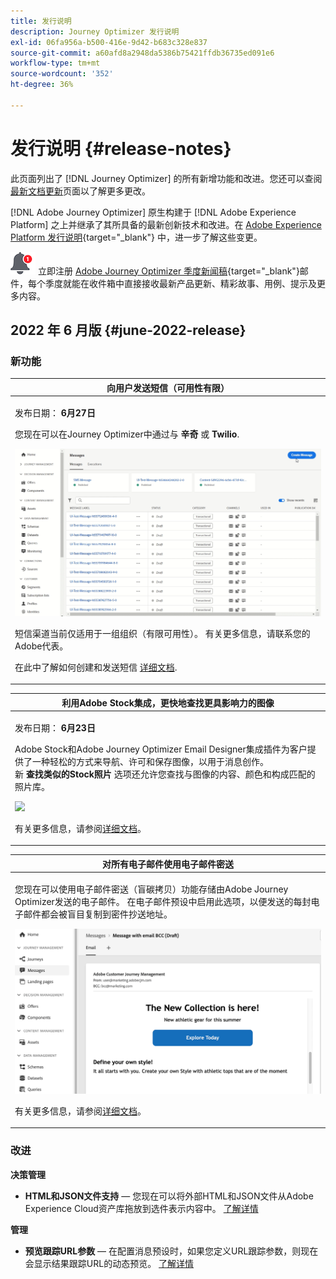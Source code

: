 ```yaml
---
title: 发行说明
description: Journey Optimizer 发行说明
exl-id: 06fa956a-b500-416e-9d42-b683c328e837
source-git-commit: a60afd8a2948da5386b75421ffdb36735ed091e6
workflow-type: tm+mt
source-wordcount: '352'
ht-degree: 36%

---
```


# 发行说明 {#release-notes}

此页面列出了 [!DNL Journey Optimizer] 的所有新增功能和改进。您还可以查阅[最新文档更新](documentation-updates.md)页面以了解更多更改。

[!DNL Adobe Journey Optimizer] 原生构建于 [!DNL Adobe Experience Platform] 之上并继承了其所具备的最新创新技术和改进。在 [Adobe Experience Platform 发行说明](https://experienceleague.adobe.com/docs/experience-platform/release-notes/latest.html?lang=zh-Hans){target=&quot;_blank&quot;} 中，进一步了解这些变更。

![新闻稿](../assets/do-not-localize/nl-icon.png) 立即注册 [Adobe Journey Optimizer 季度新闻稿](https://www.adobe.com/subscription/Adobe_Journey_Optimizer_NL.html){target=&quot;_blank&quot;}邮件，每个季度就能在收件箱中直接接收最新产品更新、精彩故事、用例、提示及更多内容。

## 2022 年 6 月版 {#june-2022-release}

### 新功能

<table>
<thead>
<tr>
<th><strong>向用户发送短信（可用性有限）</strong><br/></th>
</tr>
</thead>
<tbody>
<tr>
<td>
<p>发布日期： <b>6月27日</b></p>
<p></p>
<p>您现在可以在Journey Optimizer中通过与 <b>辛奇</b> 或 <b>Twilio</b>.</p>
<img src="assets/do-not-localize/SMS.gif"/>
<p>短信渠道当前仅适用于一组组织（有限可用性）。 有关更多信息，请联系您的Adobe代表。</p>
<p>在此中了解如何创建和发送短信 <a href="../messages/create-sms.md">详细文档</a>.</p>
</td>
</tr>
</tbody>
</table>


<table>
<thead>
<tr>
<th><strong>利用Adobe Stock集成，更快地查找更具影响力的图像</strong><br/></th>
</tr>
</thead>
<tbody>
<tr>
<td>
<p>发布日期： <b>6月23日</b></p>
<p></p>
<p>Adobe Stock和Adobe Journey Optimizer Email Designer集成插件为客户提供了一种轻松的方式来导航、许可和保存图像，以用于消息创作。 </br> 新 <b>查找类似的Stock照片</b> 选项还允许您查找与图像的内容、颜色和构成匹配的照片库。 </p>
<img src="assets/do-not-localize/stock-rn.gif"/>
<p>有关更多信息，请参阅<a href="../design/stock.md">详细文档</a>。</p>
</td>
</tr>
</tbody>
</table>

<table>
<thead>
<tr>
<th><strong>对所有电子邮件使用电子邮件密送</strong><br/></th>
</tr>
</thead>
<tbody>
<tr>
<td>
<p>您现在可以使用电子邮件密送（盲碳拷贝）功能存储由Adobe Journey Optimizer发送的电子邮件。 在电子邮件预设中启用此选项，以便发送的每封电子邮件都会被盲目复制到密件抄送地址。</p>
<img src="assets/do-not-localize/bcc-rn.gif"/>
<p>有关更多信息，请参阅<a href="../configuration/bcc-email.md">详细文档</a>。</p>
</td>
</tr>
</tbody>
</table>

<!--<table>
<thead>
<tr>
<th><strong>Automatically use the best performing offer in your decisions</strong><br/></th>
</tr>
</thead>
<tbody>
<tr>
<td>
<p>You can now use personalized optimization model systems in Decision Management. This new type of model allows you to optimize and personalize offers based on segments and offer performance.</p>
<p>The use of personalized optimization AI models is currently restricted to selected users, and will be deployed to all environments in a future release.</p>
<img src="assets/do-not-localize/ai-ranking.gif"/>
<p>For more information, refer to the <a href="../offers/ranking/personalized-optimization-model.md">detailed documentation</a>.</p>
</td>
</tr>
</tbody>
</table>-->

<!--table>
<thead>
<tr>
<th><strong>Copy objects between sandboxes</strong><br/></th>
</tr>
</thead>
<tbody>
<tr>
<td>
<p>You can now re-create the experiences from a Journey Optimizer sandbox to another, for example from a non-production sandbox to a production sandbox. This new capability copies an entire Journey, including any objects the Journey depends on to run correctly, from one environment to another. In addition to Journeys, you can also copy other components, such as Offers, Messages, Schemas, Datasets, Data Sources, Events, and Actions.</p>
<p>This feature is currently in beta version and only available to beta customers. To join the beta program, contact Adobe Customer Care.</p>
<p>For more information, refer to the <a href="../building-journeys/read-segment.md#configuring-segment-trigger-activity">detailed documentation</a>.
</td>
</tr>
</tbody>
</table-->

<!--table>
<thead>
<tr>
<th><strong>Dynamic Expression Builder</strong><br/></th>
</tr>
</thead>
<tbody>
<tr>
<td>
<p>You can now create conditional content blocks across different authoring services to personalize your content. In addition to the Personalization Expression Library, the Expression Editor provides a new Conditional Rule Builder to help you design and save your content blocks.</p>
<p>For more information, refer to the <a href="../building-journeys/read-segment.md#configuring-segment-trigger-activity">detailed documentation</a>.
</td>
</tr>
</tbody>
</table-->


### 改进

**决策管理**

* **HTML和JSON文件支持**  — 您现在可以将外部HTML和JSON文件从Adobe Experience Cloud资产库拖放到选件表示内容中。 [了解详情](../offers/offer-library/add-representations.md#html-json)

<!--
**Email**

* **Save as template** - You can now save an email content as a template and reuse it when creating other messages.

**Journeys**

* **Ending a journey** - In the journey canvas, the **End** activity has been removed from the palette. End tags are now added by default at the end of each path and cannot be removed. This improvement allows better reporting of where a customer dropped out of the journey, without any action from the user.

-->

**管理**

<!--* **Allowed list in the UI** - You can now use the Journey Optimizer user interface to add new email addresses or domains to the allowed list.-->

* **预览跟踪URL参数**  — 在配置消息预设时，如果您定义URL跟踪参数，则现在会显示结果跟踪URL的动态预览。 [了解详情](../configuration/email-settings.md#url-tracking)

<!--* **Personalize tracking URL parameters** - You can now use the Expression Editor to configure URL tracking parameters in your message presets. [Learn more](../configuration/email-settings.md#url-tracking)-->

<!--
**Reporting**

* **Performance measurement** - A new **Reporting** tab is now available in the Administration > Configurations menu to set up reporting data sources.
-->
